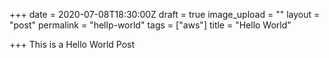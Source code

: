 +++
date = 2020-07-08T18:30:00Z
draft = true
image_upload = ""
layout = "post"
permalink = "hellp-world"
tags = ["aws"]
title = "Hello World"

+++
This is a Hello World Post